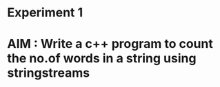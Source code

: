 #               Experiment 1
#  AIM : Write a c++ program to count the no.of words in a string using stringstreams
